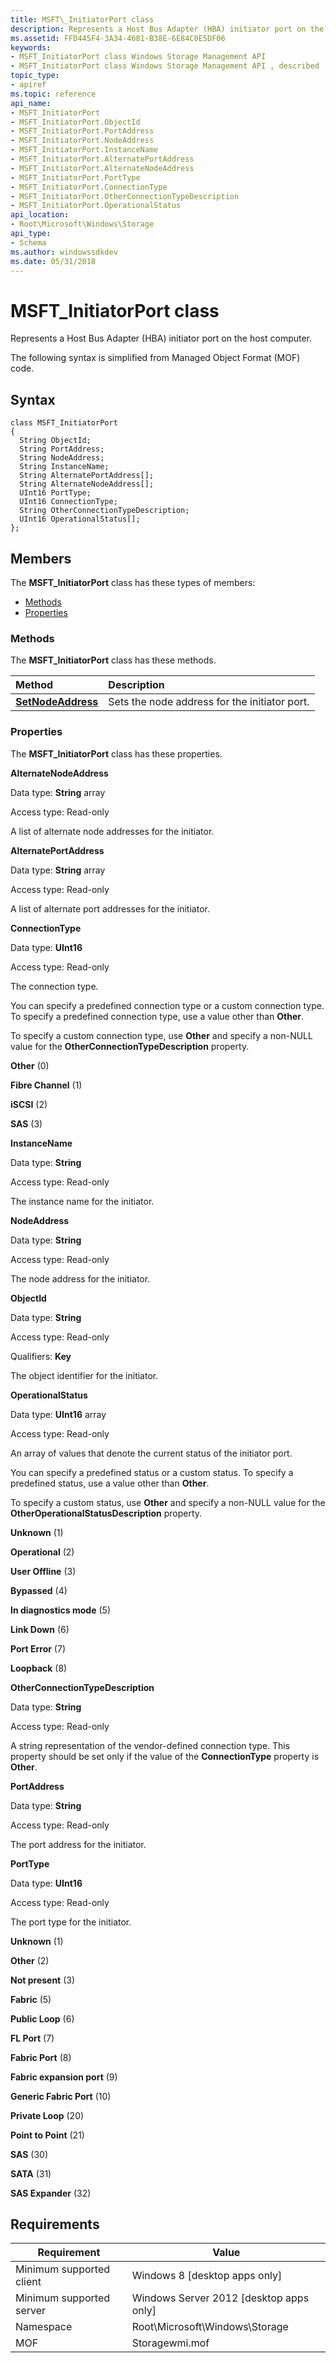 ```yaml
---
title: MSFT\_InitiatorPort class
description: Represents a Host Bus Adapter (HBA) initiator port on the host computer.
ms.assetid: FFD445F4-3A34-4681-B38E-6E84C0E5DF06
keywords:
- MSFT_InitiatorPort class Windows Storage Management API
- MSFT_InitiatorPort class Windows Storage Management API , described
topic_type:
- apiref
ms.topic: reference
api_name:
- MSFT_InitiatorPort
- MSFT_InitiatorPort.ObjectId
- MSFT_InitiatorPort.PortAddress
- MSFT_InitiatorPort.NodeAddress
- MSFT_InitiatorPort.InstanceName
- MSFT_InitiatorPort.AlternatePortAddress
- MSFT_InitiatorPort.AlternateNodeAddress
- MSFT_InitiatorPort.PortType
- MSFT_InitiatorPort.ConnectionType
- MSFT_InitiatorPort.OtherConnectionTypeDescription
- MSFT_InitiatorPort.OperationalStatus
api_location:
- Root\Microsoft\Windows\Storage
api_type:
- Schema
ms.author: windowssdkdev
ms.date: 05/31/2018
---
```


# MSFT\_InitiatorPort class

Represents a Host Bus Adapter (HBA) initiator port on the host computer.

The following syntax is simplified from Managed Object Format (MOF) code.

## Syntax

``` syntax
class MSFT_InitiatorPort
{
  String ObjectId;
  String PortAddress;
  String NodeAddress;
  String InstanceName;
  String AlternatePortAddress[];
  String AlternateNodeAddress[];
  UInt16 PortType;
  UInt16 ConnectionType;
  String OtherConnectionTypeDescription;
  UInt16 OperationalStatus[];
};
```

## Members

The **MSFT\_InitiatorPort** class has these types of members:

-   [Methods](#methods)
-   [Properties](#properties)

### Methods

The **MSFT\_InitiatorPort** class has these methods.



| Method                                                      | Description                                              |
|:------------------------------------------------------------|:---------------------------------------------------------|
| [**SetNodeAddress**](msft-initiatorport-setnodeaddress.md) | Sets the node address for the initiator port. |



 

### Properties

The **MSFT\_InitiatorPort** class has these properties.

 

**AlternateNodeAddress**
   

Data type: **String** array
 

Access type: Read-only
 

A list of alternate node addresses for the initiator.

 

**AlternatePortAddress**
   

Data type: **String** array
 

Access type: Read-only
 

A list of alternate port addresses for the initiator.

 

**ConnectionType**
   

Data type: **UInt16**
 

Access type: Read-only
 

The connection type.

You can specify a predefined connection type or a custom connection type. To specify a predefined connection type, use a value other than **Other**.

To specify a custom connection type, use **Other** and specify a non-NULL value for the **OtherConnectionTypeDescription** property.

 

**Other** (0)
 

**Fibre Channel** (1)
 

**iSCSI** (2)
 

**SAS** (3)
 

 

**InstanceName**
   

Data type: **String**
 

Access type: Read-only
 

The instance name for the initiator.

 

**NodeAddress**
   

Data type: **String**
 

Access type: Read-only
 

The node address for the initiator.

 

**ObjectId**
   

Data type: **String**
 

Access type: Read-only
 

Qualifiers: **Key**
 

The object identifier for the initiator.

 

**OperationalStatus**
   

Data type: **UInt16** array
 

Access type: Read-only
 

An array of values that denote the current status of the initiator port.

You can specify a predefined status or a custom status. To specify a predefined status, use a value other than **Other**.

To specify a custom status, use **Other** and specify a non-NULL value for the **OtherOperationalStatusDescription** property.

 

**Unknown** (1)
 

**Operational** (2)
 

**User Offline** (3)
 

**Bypassed** (4)
 

**In diagnostics mode** (5)
 

**Link Down** (6)
 

**Port Error** (7)
 

**Loopback** (8)
 

 

**OtherConnectionTypeDescription**
   

Data type: **String**
 

Access type: Read-only
 

A string representation of the vendor-defined connection type. This property should be set only if the value of the **ConnectionType** property is **Other**.

 

**PortAddress**
   

Data type: **String**
 

Access type: Read-only
 

The port address for the initiator.

 

**PortType**
   

Data type: **UInt16**
 

Access type: Read-only
 

The port type for the initiator.

 

**Unknown** (1)
 

**Other** (2)
 

**Not present** (3)
 

**Fabric** (5)
 

**Public Loop** (6)
 

**FL Port** (7)
 

**Fabric Port** (8)
 

**Fabric expansion port** (9)
 

**Generic Fabric Port** (10)
 

**Private Loop** (20)
 

**Point to Point** (21)
 

**SAS** (30)
 

**SATA** (31)
 

**SAS Expander** (32)
 

 

## Requirements



| Requirement | Value |
|-------------------------------------|-------------------------------------------------------------------------------------------|
| Minimum supported client | Windows 8 \[desktop apps only\]                                                |
| Minimum supported server | Windows Server 2012 \[desktop apps only\]                                      |
| Namespace                | Root\\Microsoft\\Windows\\Storage                                              |
| MOF                      |  Storagewmi.mof  |



 

 





